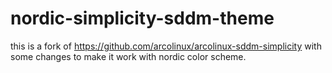 # nordic-simplicity-sddm-theme

this is a fork of https://github.com/arcolinux/arcolinux-sddm-simplicity with some changes to make it work with nordic color scheme.

